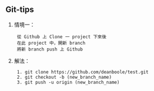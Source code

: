## Git-tips

1. 情境一：

		從 Github 上 Clone 一 project 下來後
		在此 project 中，開新 branch
		將新 branch push 上 Github	

1. 解法： 
	
		1. git clone https://github.com/deanboole/test.git 
		2. git checkout -b (new_branch_name) 
		3. git push -u origin (new_branch_name)
